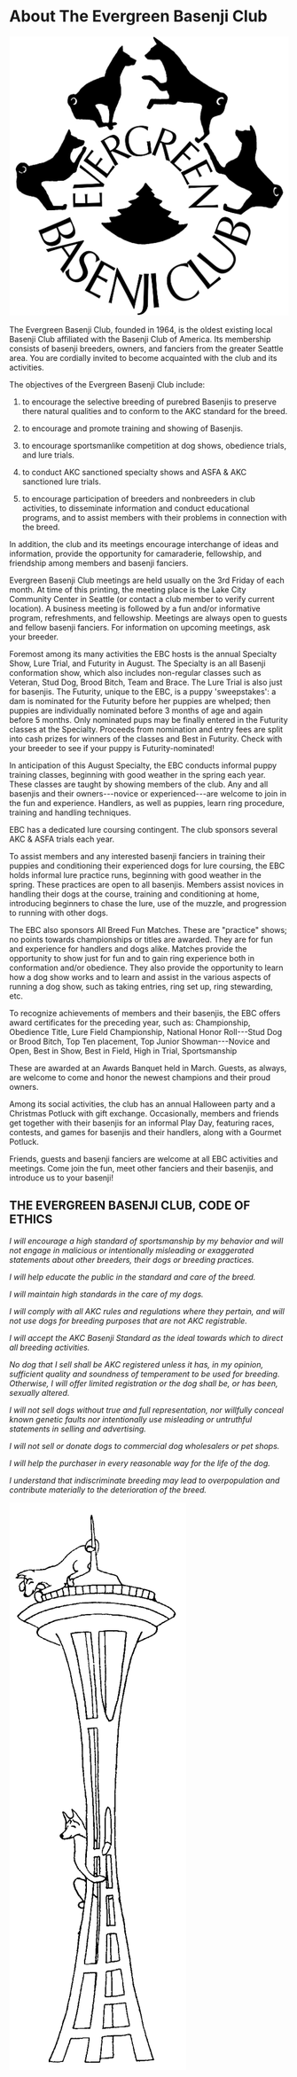 # About The Evergreen Basenji Club

![](images/ebc-logo.png)

The Evergreen Basenji Club, founded in 1964, is the oldest existing local Basenji Club affiliated with the Basenji Club of America.  Its membership consists of basenji breeders, owners, and fanciers from the greater Seattle area.  You are cordially invited to become acquainted with the club and its activities. 

The objectives of the Evergreen Basenji Club include:

1. to encourage the selective breeding of purebred Basenjis to preserve there natural qualities and to conform to the AKC standard for the breed.

2. to encourage and promote training and showing of Basenjis.

3. to encourage sportsmanlike competition at dog shows, obedience trials, and lure trials.

4. to conduct AKC sanctioned specialty shows and ASFA & AKC sanctioned lure trials.

5. to encourage participation of breeders and nonbreeders in club activities, to disseminate information and conduct educational programs, and to assist members with their problems in connection with the breed.

In addition, the club and its meetings encourage interchange of ideas and information, provide the opportunity for camaraderie, fellowship, and friendship among members and basenji fanciers.

Evergreen Basenji Club meetings are held usually on the 3rd Friday of each month.  At time of this printing, the meeting place is the Lake City Community Center in Seattle (or contact a club member to verify current location). A business meeting is followed by a fun and/or informative program, refreshments, and fellowship.  Meetings are always open to guests and fellow basenji fanciers.  For information on upcoming meetings, ask your breeder.

Foremost among its many activities the EBC hosts is the annual Specialty Show, Lure Trial, and Futurity in August.  The Specialty is an all Basenji conformation show, which also includes non-regular classes such as Veteran, Stud Dog, Brood Bitch, Team and Brace.  The Lure Trial is also just for basenjis. The Futurity, unique to the EBC, is a puppy 'sweepstakes': a dam is nominated for the Futurity before her puppies are whelped; then puppies are individually nominated before 3 months of age and again before 5 months.  Only nominated pups may be finally entered in the Futurity classes at the Specialty.  Proceeds from nomination and entry fees are split into cash prizes for winners of the classes and Best in Futurity.  Check with your breeder to see if your puppy is Futurity-nominated!

In anticipation of this August Specialty, the EBC conducts informal puppy training classes, beginning with good weather in the spring each year. These classes are taught by showing members of the club. Any and all basenjis and their owners---novice or experienced---are welcome to join in the fun and experience.  Handlers, as well as puppies, learn ring procedure, training and handling techniques. 

EBC has a dedicated lure coursing contingent.  The club sponsors several AKC & ASFA trials each year.

To assist members and any interested basenji fanciers in training their puppies and conditioning their experienced dogs for lure coursing, the EBC holds informal lure practice runs, beginning with good weather in the spring.  These practices are open to all basenjis.  Members assist novices in handling their dogs at the course, training and conditioning at home, introducing beginners to chase the lure, use of the muzzle, and progression to running with other dogs.

The EBC also sponsors All Breed Fun Matches. These are "practice" shows; no points towards championships or titles are awarded.  They are for fun and experience for handlers and dogs alike. Matches provide the opportunity to show just for fun and to gain ring experience both in conformation and/or obedience. They also provide the opportunity to learn how a dog show works and to learn and assist in the various aspects of running a dog show, such as taking entries, ring set up, ring stewarding, etc.

To recognize achievements of members and their basenjis, the EBC offers award certificates for the preceding year, such as: Championship, Obedience Title, Lure Field Championship, National Honor Roll---Stud Dog or Brood Bitch, Top Ten placement, Top Junior Showman---Novice and Open, Best in Show, Best in Field, High in Trial, Sportsmanship

These are awarded at an Awards Banquet held in March.  Guests, as always, are welcome to come and honor the newest champions and their proud owners.

Among its social activities, the club has an annual Halloween party and a Christmas Potluck with gift exchange. Occasionally, members and friends get together with their basenjis for an informal Play Day, featuring races, contests, and games for basenjis and their handlers, along with a Gourmet Potluck.

Friends, guests and basenji fanciers are welcome at all EBC activities and meetings.  Come join the fun, meet other fanciers and their basenjis, and introduce us to your basenji!


## THE EVERGREEN BASENJI CLUB, CODE OF ETHICS

_I will encourage a high standard of sportsmanship by my behavior and will not engage in malicious or intentionally misleading or exaggerated statements about other breeders, their dogs or breeding practices._

_I will help educate the public in the standard and care of the breed._

_I will maintain high standards in the care of my dogs._

_I will comply with all AKC rules and regulations where they pertain, and will not use dogs for breeding purposes that are not AKC registrable._

_I will accept the AKC Basenji Standard as the ideal towards which to direct all breeding activities._

_No dog that I sell shall be AKC registered unless it has, in my opinion, sufficient quality and soundness of temperament to be used for breeding.  Otherwise, I will offer limited registration or the dog shall be, or has been, sexually altered._

_I will not sell dogs without true and full representation, nor willfully conceal known genetic faults nor intentionally use misleading or untruthful statements in selling and advertising._

_I will not sell or donate dogs to commercial dog wholesalers or pet shops._

_I will help the purchaser in every reasonable way for the life of the dog._

_I understand that indiscriminate breeding may lead to overpopulation and contribute materially to the deterioration of the breed._

![](images/BAS46.png)
